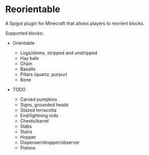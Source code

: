 # Reorientable

A Spigot plugin for Minecraft that allows players to reorient blocks.

Supported blocks:

- Orientable
  - Logs/stems, stripped and unstripped
  - Hay bale
  - Chain
  - Basalts
  - Pillars (quartz, purpur)
  - Bone
    
- TODO
  - Carved pumpkins
  - Signs, grounded heads
  - Glazed terracotta
  - End/lightning rods
  - Chests/barrel
  - Slabs
  - Stairs
  - Hopper
  - Dispenser/dropper/observer
  - Pistons